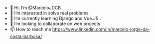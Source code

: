 - 👋 Hi, I’m @MarceloJDCB
- 👀 I’m interested in solve real problems.
- 🌱 I’m currently learning Django and Vue.JS .
- 💞️ I’m looking to collaborate on web projects
- 📫 How to reach me https://www.linkedin.com/in/marcelo-jorge-da-costa-barbosa/
<!---
MarceloJDCB/MarceloJDCB is a ✨ special ✨ repository because its `README.md` (this file) appears on your GitHub profile.
You can click the Preview link to take a look at your changes.
--->
